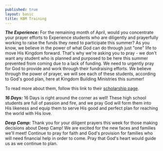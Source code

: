 ```yaml
---
published: true
layout: basic
title: KBM Training
---
```


***The Experience:***
For the remaining month of April, would you concentrate your prayer efforts to Experience students who are diligently and prayerfully working to raise the funds they need to participate this summer?  As you know, we believe in the power of what God can do through just "one" life to move His Kingdom forward. That's why we're asking you to pray - we don't want any student who is planned and purposed to be here this summer prevented from coming due to a lack of funding.  We need to urgently pray for God to provide and work through their fundraising efforts.  We believe through the power of prayer, we will see each of these students, according to God's good plan, here at Kingdom Building Ministries this summer!
 
To read more about them, follow this link to their <a href="http://www.kbm.org/get-involved/scholarship/candidates/" target="_blank">scholarship page</a>.

***16 Days:***
16 Days is right around the corner as well!  These high school students are full of passion and fire, and we pray God will form them into His likeness and equip them to serve His good and perfect plan for reaching the world with His love.

***Deep Camp:***
Thank you for your diligent prayers this week for those making decisions about Deep Camp!  We are excited for the new faces and families we'll meet!  Continue to pray for faith and God's provision for families who will need financial help in order to come.  Pray that God's heart would guide us as we continue to plan.